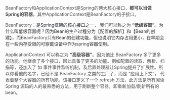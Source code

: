 <font style="color:rgb(77, 77, 77);">BeanFactory和ApplicationContext是Spring的两大核心接口，</font>**<font style="color:rgb(77, 77, 77);">都可以当做Spring的容器</font>**<font style="color:rgb(77, 77, 77);">。其中ApplicationContext是BeanFactory的子接口。</font>

<font style="color:rgb(77, 77, 77);"></font>

<font style="color:rgb(77, 77, 77);"> </font>

<font style="color:rgb(77, 77, 77);">BeanFactory：</font><font style="color:rgb(36, 41, 47);">是Spring框架的核心接口之一， </font><font style="color:rgb(77, 77, 77);">我们可以称之为 </font>**<font style="color:rgb(77, 77, 77);">“低级容器”</font>**<font style="color:rgb(77, 77, 77);">。</font><font style="color:rgb(51, 51, 51);">为什么叫低级容器呢？因为Bean的生产过程分为【配置的解析】和【Bean的创建】，而</font><font style="color:rgb(77, 77, 77);">BeanFactory只有</font><font style="color:rgb(51, 51, 51);">Bean的创建功能，但也说明它内存占用更小，在早期会在一些内存受限的可穿戴设备中作为spring容器使用。</font>

<font style="color:rgb(77, 77, 77);"></font>

<font style="color:rgb(77, 77, 77);">ApplicationContext 可以称之为 </font>**<font style="color:rgb(77, 77, 77);">“高级容器”</font>**<font style="color:rgb(77, 77, 77);">。因为他比 BeanFactory 多了更多的功能。他继承了多个接口，因此具备了更多的功能。例如配置的读取、解析、扫描等，还加入了 如 事件事件监听机制，及后置处理器让Spring提升了扩展性。所以你看他的名字，已经不是 BeanFactory 之类的工厂了，而是 “应用上下文”， 代表着整个大容器的所有功能。该接口定义了一个 refresh 方法，此方法是所有阅读 Spring 源码的人的最熟悉的方法，用于刷新整个容器，即重新加载/刷新所有的 bean。</font>

<font style="color:rgb(77, 77, 77);"></font>

 

